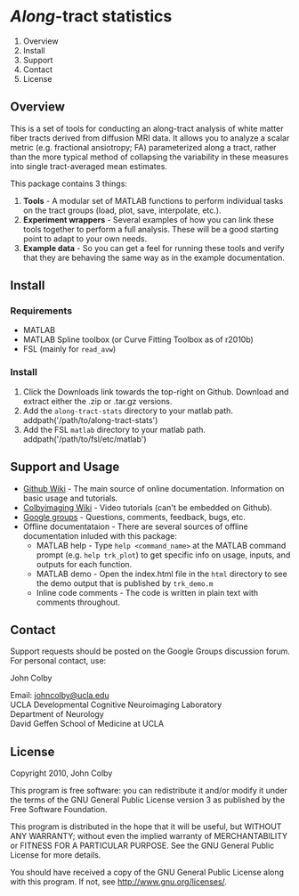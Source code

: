 *Along*-tract statistics
========================
1. Overview
2. Install
3. Support
4. Contact
5. License

Overview
--------
This is a set of tools for conducting an along-tract analysis of white matter fiber tracts derived from diffusion MRI data. It allows you to analyze a scalar metric (e.g. fractional ansiotropy; FA) parameterized along a tract, rather than the more typical method of collapsing the variability in these measures into single tract-averaged mean estimates.

This package contains 3 things:

1. **Tools** - A modular set of MATLAB functions to perform individual tasks on the tract groups (load, plot, save, interpolate, etc.).
2. **Experiment wrappers** - Several examples of how you can link these tools together to perform a full analysis. These will be a good starting point to adapt to your own needs.
3. **Example data** - So you can get a feel for running these tools and verify that they are behaving the same way as in the example documentation.

Install
-------
### Requirements

- MATLAB
- MATLAB Spline toolbox (or Curve Fitting Toolbox as of r2010b)
- FSL (mainly for `read_avw`)
 
### Install
1. Click the Downloads link towards the top-right on Github. Download and extract either the .zip or .tar.gz versions.
2. Add the `along-tract-stats` directory to your matlab path.
        addpath('/path/to/along-tract-stats')
3. Add the FSL `matlab` directory to your matlab path.
        addpath('/path/to/fsl/etc/matlab')

Support and Usage
-----------------
- [Github Wiki](http://github.com/johncolby/along-tract-stats/wiki/wiki) - The main source of online documentation. Information on basic usage and tutorials.
- [Colbyimaging Wiki](http://www.colbyimaging.com/wiki/neuroimaging/along-tract-stats) - Video tutorials (can't be embedded on Github).
- [Google groups](http://groups.google.com/group/along-tract-stats) - Questions, comments, feedback, bugs, etc.
- Offline documentataion - There are several sources of offline documentation inluded with this package:
    - MATLAB help - Type `help <command_name>` at the MATLAB command prompt (e.g. `help trk_plot`) to get specific info on usage, inputs, and outputs for each function.
    - MATLAB demo - Open the index.html file in the `html` directory to see the demo output that is published by `trk_demo.m`
    - Inline code comments - The code is written in plain text with comments throughout.
    
Contact
-------
Support requests should be posted on the Google Groups discussion forum. For personal contact, use:

John Colby

Email: <a href="&#x6D;&#x61;&#105;&#x6C;&#116;&#x6F;:&#106;&#111;&#104;&#x6E;&#x63;&#x6F;&#108;&#98;&#121;&#64;&#x75;c&#x6C;&#97;&#x2E;&#101;&#x64;&#117;">&#106;&#111;&#104;&#x6E;&#x63;&#x6F;&#108;&#98;&#121;&#64;&#x75;c&#x6C;&#97;&#x2E;&#101;&#x64;&#117;</a>  
UCLA Developmental Cognitive Neuroimaging Laboratory  
Department of Neurology  
David Geffen School of Medicine at UCLA  

License
-------
Copyright 2010, John Colby

This program is free software: you can redistribute it and/or modify it under the terms of the GNU General Public License version 3 as published by the Free Software Foundation.

This program is distributed in the hope that it will be useful, but WITHOUT ANY WARRANTY; without even the implied warranty of MERCHANTABILITY or FITNESS FOR A PARTICULAR PURPOSE.  See the GNU General Public License for more details.

You should have received a copy of the GNU General Public License along with this program.  If not, see <http://www.gnu.org/licenses/>.